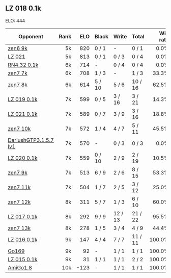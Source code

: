 ## LZ 018 0.1k ##

ELO: 444

Opponent | Rank | ELO | Black | Write | Total | Win rate
---------|-----:|----:|-------|-------|-------|-------:
[zen6 9k](zen6%209k.md) | 5k | 820 | 0 / 1 | - | 0 / 1 | 0.0%
[LZ 021](LZ%20021.md) | 5k | 813 | 0 / 1 | 0 / 3 | 0 / 4 | 0.0%
[RN4.32 0.1k](RN4.32%200.1k.md) | 6k | 714 | - | 0 / 4 | 0 / 4 | 0.0%
[zen7 7k](zen7%207k.md) | 6k | 708 | 1 / 3 | - | 1 / 3 | 33.3%
[zen7 8k](zen7%208k.md) | 6k | 614 | 5 / 10 | 5 / 6 | 10 / 16 | 62.5%
[LZ 019 0.1k](LZ%20019%200.1k.md) | 7k | 599 | 0 / 5 | 3 / 16 | 3 / 21 | 14.3%
[LZ 021 0.1k](LZ%20021%200.1k.md) | 7k | 589 | 0 / 7 | 3 / 9 | 3 / 16 | 18.8%
[zen7 10k](zen7%2010k.md) | 7k | 572 | 1 / 4 | 4 / 7 | 5 / 11 | 45.5%
[DariushGTP3.1.5.7 lv1](DariushGTP3.1.5.7%20lv1.md) | 7k | 570 | - | 0 / 3 | 0 / 3 | 0.0%
[LZ 020 0.1k](LZ%20020%200.1k.md) | 7k | 559 | 0 / 10 | 2 / 9 | 2 / 19 | 10.5%
[zen7 9k](zen7%209k.md) | 7k | 513 | 6 / 9 | 2 / 6 | 8 / 15 | 53.3%
[zen7 11k](zen7%2011k.md) | 7k | 504 | 1 / 7 | 2 / 5 | 3 / 12 | 25.0%
[zen7 12k](zen7%2012k.md) | 8k | 311 | 5 / 7 | 1 / 3 | 6 / 10 | 60.0%
[LZ 017 0.1k](LZ%20017%200.1k.md) | 8k | 292 | 9 / 9 | 12 / 13 | 21 / 22 | 95.5%
[zen7 13k](zen7%2013k.md) | 8k | 278 | 1 / 5 | 3 / 4 | 4 / 9 | 44.4%
[LZ 016 0.1k](LZ%20016%200.1k.md) | 9k | 147 | 4 / 4 | 7 / 7 | 11 / 11 | 100.0%
[Go169](Go169.md) | 9k | 92 | - | 1 / 1 | 1 / 1 | 100.0%
[LZ 015 0.1k](LZ%20015%200.1k.md) | 9k | 31 | 1 / 1 | 1 / 1 | 2 / 2 | 100.0%
[AmiGo1.8](AmiGo1.8.md) | 10k | -123 | - | 1 / 1 | 1 / 1 | 100.0%
